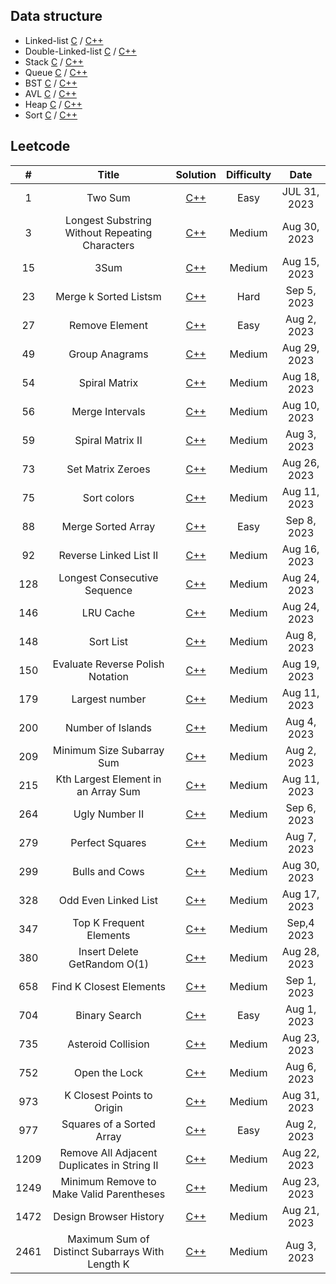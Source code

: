 ## Data structure

- Linked-list [C](https://github.com/zjimf/DataStructure/tree/master/C/linked-list) / [C++](https://github.com/zjimf/DataStructure/tree/master/C++/linked-list)
- Double-Linked-list [C](https://github.com/zjimf/DataStructureAlgorithm/tree/master/C/double-linked-list) / [C++](https://github.com/zjimf/DataStructure/tree/master/C++/double-linked-list)
- Stack [C](https://github.com/zjimf/DataStructure/tree/master/C/Stack) / [C++](https://github.com/zjimf/DataStructure/tree/master/C++/Stack)
- Queue [C](https://github.com/zjimf/DataStructure/tree/master/C/Queue) / [C++](https://github.com/zjimf/DataStructure/tree/master/C++/Queue)
- BST [C](https://github.com/zjimf/DataStructure/tree/master/C/BST) / [C++](https://github.com/zjimf/DataStructure/tree/master/C++/BST)
- AVL [C](https://github.com/zjimf/DataStructure/tree/master/C/AVL) / [C++](https://github.com/zjimf/DataStructure/tree/master/C++/AVL)
- Heap [C](https://github.com/zjimf/DataStructure/tree/master/C/Heap) / [C++](https://github.com/zjimf/DataStructure/tree/master/C++/Heap)
- Sort [C](https://github.com/zjimf/DataStructure/tree/master/C/Sort) / [C++](https://github.com/zjimf/DataStructure/tree/master/C++/Sort)

## Leetcode

|  #   |                      Title                      |                                                               Solution                                                               | Difficulty |     Date     |
| :--: | :---------------------------------------------: | :----------------------------------------------------------------------------------------------------------------------------------: | :--------: | :----------: |
|  1   |                     Two Sum                     |                      [C++](https://github.com/zjimf/DataStructureAlgorithm/blob/master/Leetcode/1.two-sum.cpp)                       |    Easy    | JUL 31, 2023 |
|  3   | Longest Substring Without Repeating Characters  |   [C++](https://github.com/zjimf/DataStructureAlgorithm/blob/master/Leetcode/3.longest-substring-without-repeating-characters.cpp)   |    Medium    | Aug 30, 2023 |
|  15  |                      3Sum                       |                       [C++](https://github.com/zjimf/DataStructureAlgorithm/blob/master/Leetcode/15.3-sum.cpp)                       |   Medium   | Aug 15, 2023 |
|  23  |              Merge k Sorted Listsm              |               [C++](https://github.com/zjimf/DataStructureAlgorithm/blob/master/Leetcode/23.merge-k-sorted-lists.cpp)                |    Hard    | Sep 5, 2023  |
|  27  |                 Remove Element                  |                  [C++](https://github.com/zjimf/DataStructureAlgorithm/blob/master/Leetcode/27.remove-element.cpp)                   |    Easy    | Aug 2, 2023  |
|  49  |                 Group Anagrams                  |                  [C++](https://github.com/zjimf/DataStructureAlgorithm/blob/master/Leetcode/49.group-anagrams.cpp)                   |   Medium   | Aug 29, 2023 |
|  54  |                  Spiral Matrix                  |                   [C++](https://github.com/zjimf/DataStructureAlgorithm/blob/master/Leetcode/54.spiral-matrix.cpp)                   |   Medium   | Aug 18, 2023 |
|  56  |                 Merge Intervals                 |                  [C++](https://github.com/zjimf/DataStructureAlgorithm/blob/master/Leetcode/56.merge-intervals.cpp)                  |   Medium   | Aug 10, 2023 |
|  59  |                Spiral Matrix II                 |                 [C++](https://github.com/zjimf/DataStructureAlgorithm/blob/master/Leetcode/59.spiral-matrix-ii.cpp)                  |   Medium   | Aug 3, 2023  |
|  73  |                Set Matrix Zeroes                |                 [C++](https://github.com/zjimf/DataStructureAlgorithm/blob/master/Leetcode/73.set-matrix-zeroes.cpp)                 |   Medium   | Aug 26, 2023 |
|  75  |                   Sort colors                   |                    [C++](https://github.com/zjimf/DataStructureAlgorithm/blob/master/Leetcode/75.sort-colors.cpp)                    |   Medium   | Aug 11, 2023 |
|  88  |               Merge Sorted Array                |                [C++](https://github.com/zjimf/DataStructureAlgorithm/blob/master/Leetcode/88.merge-sorted-array.cpp)                 |    Easy    | Sep 8, 2023  |
|  92  |             Reverse Linked List II              |              [C++](https://github.com/zjimf/DataStructureAlgorithm/blob/master/Leetcode/92.reverse-linked-list-ii.cpp)               |   Medium   | Aug 16, 2023 |
| 128  |          Longest Consecutive Sequence           |           [C++](https://github.com/zjimf/DataStructureAlgorithm/blob/master/Leetcode/128.longest-consecutive-sequence.cpp)           |   Medium   | Aug 24, 2023 |
| 146  |                    LRU Cache                    |                    [C++](https://github.com/zjimf/DataStructureAlgorithm/blob/master/Leetcode/146.lru-cache.cpp)                     |   Medium   | Aug 24, 2023 |
| 148  |                    Sort List                    |                    [C++](https://github.com/zjimf/DataStructureAlgorithm/blob/master/Leetcode/148.sort-list.cpp)                     |   Medium   | Aug 8, 2023  |
| 150  |        Evaluate Reverse Polish Notation         |         [C++](https://github.com/zjimf/DataStructureAlgorithm/blob/master/Leetcode/150.evaluate-reverse-polish-notation.cpp)         |   Medium   | Aug 19, 2023 |
| 179  |                 Largest number                  |                  [C++](https://github.com/zjimf/DataStructureAlgorithm/blob/master/Leetcode/179.largest-number.cpp)                  |   Medium   | Aug 11, 2023 |
| 200  |                Number of Islands                |                [C++](https://github.com/zjimf/DataStructureAlgorithm/blob/master/Leetcode/200.number-of-islands.cpp)                 |   Medium   | Aug 4, 2023  |
| 209  |            Minimum Size Subarray Sum            |            [C++](https://github.com/zjimf/DataStructureAlgorithm/blob/master/Leetcode/209.minimum-size-subarray-sum.cpp)             |   Medium   | Aug 2, 2023  |
| 215  |       Kth Largest Element in an Array Sum       |         [C++](https://github.com/zjimf/DataStructureAlgorithm/blob/master/Leetcode/215.kth-largest-element-in-an-array.cpp)          |   Medium   | Aug 11, 2023 |
| 264  |                 Ugly Number II                  |                  [C++](https://github.com/zjimf/DataStructureAlgorithm/blob/master/Leetcode/264.ugly-number-ii.cpp)                  |   Medium   | Sep 6, 2023  |
| 279  |                 Perfect Squares                 |                 [C++](https://github.com/zjimf/DataStructureAlgorithm/blob/master/Leetcode/279.perfect-squares.cpp)                  |   Medium   | Aug 7, 2023  |
| 299  |                 Bulls and Cows                  |                  [C++](https://github.com/zjimf/DataStructureAlgorithm/blob/master/Leetcode/299.bulls-and-cows.cpp)                  |   Medium   | Aug 30, 2023 |
| 328  |              Odd Even Linked List               |               [C++](https://github.com/zjimf/DataStructureAlgorithm/blob/master/Leetcode/328.odd-even-linked-list.cpp)               |   Medium   | Aug 17, 2023 |
| 347  |             Top K Frequent Elements             |             [C++](https://github.com/zjimf/DataStructureAlgorithm/blob/master/Leetcode/347.top-k-frequent-elements.cpp)              |   Medium   |  Sep,4 2023  |
| 380  |          Insert Delete GetRandom O(1)           |           [C++](https://github.com/zjimf/DataStructureAlgorithm/blob/master/Leetcode/380.insert-delete-get-random-o-1.cpp)           |   Medium   | Aug 28, 2023 |
| 658  |             Find K Closest Elements             |             [C++](https://github.com/zjimf/DataStructureAlgorithm/blob/master/Leetcode/658.find-k-closest-elements.cpp)              |   Medium   | Sep 1, 2023  |
| 704  |                  Binary Search                  |                  [C++](https://github.com/zjimf/DataStructureAlgorithm/blob/master/Leetcode/704.binary-search.cpp)                   |    Easy    | Aug 1, 2023  |
| 735  |               Asteroid Collision                |                [C++](https://github.com/zjimf/DataStructureAlgorithm/blob/master/Leetcode/735.asteroid-collision.cpp)                |   Medium   | Aug 23, 2023 |
| 752  |                  Open the Lock                  |                  [C++](https://github.com/zjimf/DataStructureAlgorithm/blob/master/Leetcode/752.open-the-lock.cpp)                   |   Medium   | Aug 6, 2023  |
| 973  |           K Closest Points to Origin            |            [C++](https://github.com/zjimf/DataStructureAlgorithm/blob/master/Leetcode/973.k-closest-points-to-origin.cpp)            |   Medium   | Aug 31, 2023 |
| 977  |            Squares of a Sorted Array            |            [C++](https://github.com/zjimf/DataStructureAlgorithm/blob/master/Leetcode/977.squares-of-a-sorted-array.cpp)             |    Easy    | Aug 2, 2023  |
| 1209 |   Remove All Adjacent Duplicates in String II   |   [C++](https://github.com/zjimf/DataStructureAlgorithm/blob/master/Leetcode/1209.remove-all-adjacent-duplicates-in-string-ii.cpp)   |   Medium   | Aug 22, 2023 |
| 1249 |    Minimum Remove to Make Valid Parentheses     |    [C++](https://github.com/zjimf/DataStructureAlgorithm/blob/master/Leetcode/1249.minimum-remove-to-make-valid-parentheses.cpp)     |   Medium   | Aug 23, 2023 |
| 1472 |             Design Browser History              |             [C++](https://github.com/zjimf/DataStructureAlgorithm/blob/master/Leetcode/1472.design-browser-history.cpp)              |   Medium   | Aug 21, 2023 |
| 2461 | Maximum Sum of Distinct Subarrays With Length K | [C++](https://github.com/zjimf/DataStructureAlgorithm/blob/master/Leetcode/2461.maximum-sum-of-distinct-subarrays-with-length-k.cpp) |   Medium   | Aug 3, 2023  |
